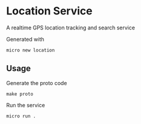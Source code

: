 # Location Service

A realtime GPS location tracking and search service

Generated with

```
micro new location
```

## Usage

Generate the proto code

```
make proto
```

Run the service

```
micro run .
```
